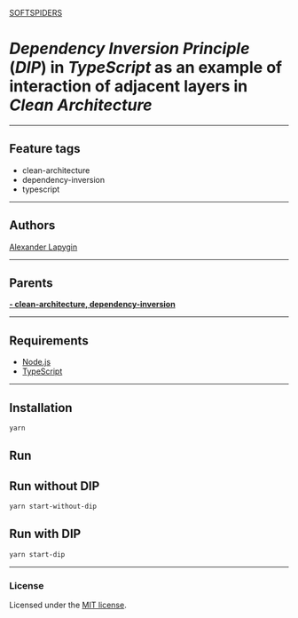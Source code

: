 [SOFTSPIDERS](https://github.com/softspiders/softspiders)

# *Dependency Inversion Principle* (*DIP*) in *TypeScript* as an example of interaction of adjacent layers in *Clean Architecture*

---

## Feature tags

- clean-architecture
- dependency-inversion
- typescript

---

## Authors

[Alexander Lapygin](https://github.com/AlexanderLapygin)

---

## Parents

[**- clean-architecture, dependency-inversion**](https://github.com/softspiders/typescript)

---

## Requirements

* [Node.js](https://nodejs.org/en/download/package-manager/)
* [TypeScript](https://www.typescriptlang.org/)

---

## Installation

```sh
yarn
```


## Run

## Run without DIP

```sh
yarn start-without-dip
```

## Run with DIP

```sh
yarn start-dip
```

---

### License

Licensed under the [MIT license](./LICENSE).
